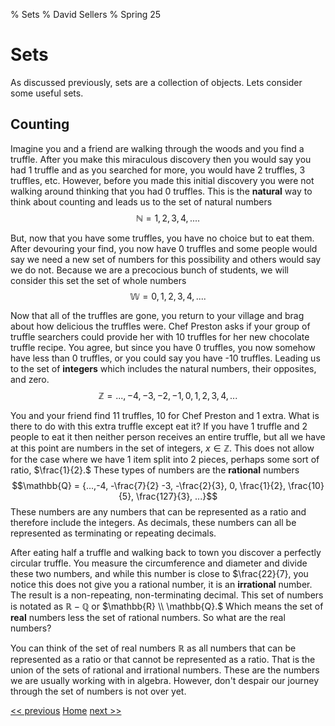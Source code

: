 % Sets
% David Sellers
% Spring 25

# Sets

As discussed previously, sets are a collection of objects. Lets consider some useful sets.

## Counting

Imagine you and a friend are walking through the woods and you find a truffle. After you make this miraculous discovery then you would say you had 1 truffle and as you searched for more, you would have 2 truffles, 3 truffles, etc. However, before you made this initial discovery you were not walking around thinking that you had 0 truffles. This is the **natural** way to think about counting and leads us to the set of natural numbers $$\mathbb{N} = {1,2,3,4,...}.$$

But, now that you have some truffles, you have no choice but to eat them. After devouring your find, you now have 0 truffles and some people would say we need a new set of numbers for this possibility and others would say we do not. Because we are a precocious bunch of students, we will consider this set the set of whole numbers $$\mathbb{W}={0,1,2,3,4,...}.$$

Now that all of the truffles are gone, you return to your village and brag about how delicious the truffles were. Chef Preston asks if your group of truffle searchers could provide her with 10 truffles for her new chocolate truffle recipe. You agree, but since you have 0 truffles, you now somehow have less than 0 truffles, or you could say you have -10 truffles. Leading us to the set of **integers** which includes the natural numbers, their opposites, and zero. $$\mathbb{Z}={...,-4,-3,-2,-1,0,1,2,3,4,...}$$

You and your friend find 11 truffles, 10 for Chef Preston and 1 extra. What is there to do with this extra truffle except eat it? If you have 1 truffle and 2 people to eat it then neither person receives an entire truffle, but all we have at this point are numbers in the set of integers, $x \in \mathbb{Z}.$ This does not allow for the case where we have 1 item split into 2 pieces, perhaps some sort of ratio, $\frac{1}{2}.$ These types of numbers are the **rational** numbers $$\mathbb{Q} = {...,-4, -\frac{7}{2} -3, -\frac{2}{3}, 0, \frac{1}{2}, \frac{10}{5}, \frac{127}{3}, ...}$$
These numbers are any numbers that can be represented as a ratio and therefore include the integers. As decimals, these numbers can all be represented as terminating or repeating decimals.

After eating half a truffle and walking back to town you discover a perfectly circular truffle. You measure the circumference and diameter and divide these two numbers, and while this number is close to $\frac{22}{7},  you notice this does not give you a rational number, it is an **irrational** number. The result is a non-repeating, non-terminating decimal. This set of numbers is notated as $\mathbb{R}-\mathbb{Q}$ or $\mathbb{R} \\ \mathbb{Q}.$ Which means the set of **real** numbers less the set of rational numbers. So what are the real numbers?

You can think of the set of real numbers $\mathbb{R}$ as all numbers that can be represented as a ratio or that cannot be represented as a ratio. That is the union of the sets of rational and irrational numbers. These are the numbers we are usually working with in algebra. However, don't despair our journey through the set of numbers is not over yet.

[<< previous](../unit2/day1.html) [Home](../algebra.html) [next >>](day3.html)
